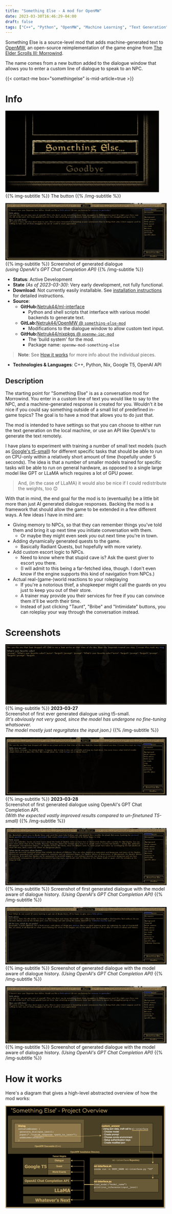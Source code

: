 ```yaml
---
title: "Something Else - A mod for OpenMW"
date: 2023-03-30T16:46:29-04:00
draft: false
tags: ["C++", "Python", "OpenMW", "Machine Learning", "Text Generation", "Nix"]
---
```


Something Else is a source-level mod that adds machine-generated text to [OpenMW](https://openmw.org/en/), an open-source reimplementation of the game engine from [The Elder Scrolls III: Morrowind](https://elderscrolls.bethesda.net/en/morrowind).

The name comes from a new button added to the dialogue window that allows you to enter a custom line of dialogue to speak to an NPC.

{{< contact-me box="somethingelse" is-mid-article=true >}}

# Info
![](./logo.png#center)
{{% img-subtitle %}}
The button
{{% /img-subtitle %}}

<!-- ![](./03_28_openai.png) -->
[![](./04_03_dialogue_history_3.png)](./04_03_dialogue_history_3.png)
{{% img-subtitle %}}
Screenshot of generated dialogue  
*(using OpenAI's GPT Chat Completion API)*
{{% /img-subtitle %}}

* **Status**: Active Development
* **State** *(As of 2023-03-30)*: Very early development, not fully functional.
* **Download**: Not currently easily installable. See [installation instructions](https://github.com/Netruk44/ml-interface/blob/main/doc/openmw-install.md) for detailed instructions. 
* **Source**:
  * **GitHub:**[Netruk44/ml-interface](https://github.com/Netruk44/ml-interface)
    * Python and shell scripts that interface with various model backends to generate text.
  * **GitLab:**[Netruk44/OpenMW @ `something-else-mod`](https://gitlab.com/Netruk44/openmw/-/tree/something-else-mod?ref_type=heads)
    * Modifications to the dialogue window to allow custom text input.
  * **GitHub:**[Netruk44/nixpkgs @ `openmw-ipc-mod`](https://github.com/Netruk44/nixpkgs/tree/openmw-ipc-mod)
    * The 'build system' for the mod.
    * Package name: `openmw-mod-something-else`

> **Note**: See [How it works](#how-it-works) for more info about the individual pieces.

* **Technologies & Languages**: C++, Python, Nix, Google T5, OpenAI API

## Description
The starting point for "Something Else" is as a conversation mod for Morrowind. You enter in a custom line of text you would like to say to the NPC, and a machine-generated response is created for you. Wouldn't it be nice if you could say something outside of a small list of predefined in-game topics? The goal is to have a mod that allows you to do just that.

The mod is intended to have settings so that you can choose to either run the text generation on the local machine, or use an API like OpenAI's to generate the text remotely.

I have plans to experiment with training a number of small text models (such as [Google's t5-small](https://huggingface.co/t5-small)) for different specific tasks that should be able to run on CPU-only within a relatively short amount of time (hopefully under 5 seconds). The idea is that a number of smaller models trained for specific tasks will be able to run on general hardware, as opposed to a single large model like GPT or LLaMA which requires a lot of GPU power.

> And, (in the case of LLaMA) it would also be nice if I could redistribute the weights, too 😊

With that in mind, the end goal for the mod is to (eventually) be a little bit more than just AI generated dialogue responses. Backing the mod is a framework that should allow the game to be extended in a few different ways. A few ideas I have in mind are:

* Giving memory to NPCs, so that they can remember things you've told them and bring it up next time you initiate conversation with them.
  * Or maybe they might even seek *you* out next time you're in town.
* Adding dynamically generated quests to the game.
  * Basically Radiant Quests, but hopefully with more variety.
* Add custom escort logic to NPCs.
  * Need to know where that stupid cave is? Ask the quest giver to escort you there.
  * (I will admit to this being a far-fetched idea, though. I don't even know if the engine supports this kind of navigation from NPCs.)
* Actual real-(game-)world reactions to your roleplaying
  * If you're a notorious thief, a shopkeeper might call the guards on you just to keep you out of their store.
  * A trainer may provide you their services for free if you can convince them it'll be worth their time.
  * Instead of just clicking "Taunt", "Bribe" and "Intimidate" buttons, you can roleplay your way through the conversation instead.

# Screenshots
[![](./03_27_t5_small.png)](./03_27_t5_small.png)
{{% img-subtitle %}}
**2023-03-27**  
Screenshot of first ever generated dialogue using t5-small.  
*(It's obviously not very good, since the model has undergone no fine-tuning whatsoever.*  
*The model mostly just regurgitates the input json.)*
{{% /img-subtitle %}}

[![](./03_28_openai.png)](./03_28_openai.png)
{{% img-subtitle %}}
**2023-03-28**  
Screenshot of first generated dialogue using OpenAI's GPT Chat Completion API.  
*(With the expected vastly improved results compared to un-finetuned T5-small)*
{{% /img-subtitle %}}

[![](./04_03_dialogue_history_1.png)](./04_03_dialogue_history_1.png)
{{% img-subtitle %}}
Screenshot of first generated dialogue with the model aware of dialogue history.
*(Using OpenAI's GPT Chat Completion API)*
{{% /img-subtitle %}}

[![](./04_03_dialogue_history_2.png)](./04_03_dialogue_history_2.png)
{{% img-subtitle %}}
Screenshot of generated dialogue with the model aware of dialogue history.
*(Using OpenAI's GPT Chat Completion API)*
{{% /img-subtitle %}}

[![](./04_03_dialogue_history_3.png)](./04_03_dialogue_history_3.png)
{{% img-subtitle %}}
Screenshot of generated dialogue with the model aware of dialogue history.
*(Using OpenAI's GPT Chat Completion API)*
{{% /img-subtitle %}}

# How it works

Here's a diagram that gives a high-level abstracted overview of how the mod works:

![](./project_overview.png)
